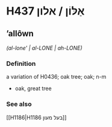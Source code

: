 # H437 אַלּוֹן / אלון

## ʼallôwn

_(al-lone' | al-LONE | ah-LONE)_

### Definition

a variation of H0436; oak tree; oak; n-m

- oak, great tree

### See also

[[H1186|H1186 בעל מעון]]
